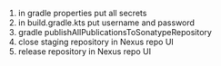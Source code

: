 1. in gradle properties put all secrets
2. in build.gradle.kts put username and password
3. gradle publishAllPublicationsToSonatypeRepository
4. close staging repository in Nexus repo UI
5. release repository in Nexus repo UI